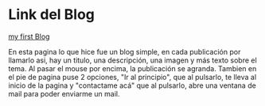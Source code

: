 # Link del Blog
[my first Blog](my-first-blog-1.netlify.app)

En esta pagina lo que hice fue un blog simple, en cada publicación por llamarlo asi, hay un titulo, una descripción, una imagen y más texto sobre el tema. Al pasar el mouse por encima,
la publicación se agranda. Tambien en el pie de pagina puse 2 opciones, "Ir al principio", que al pulsarlo, te lleva al inicio de la pagina y "contactame acá" que al pulsarlo,
abre una ventana de mail para poder enviarme un mail.
